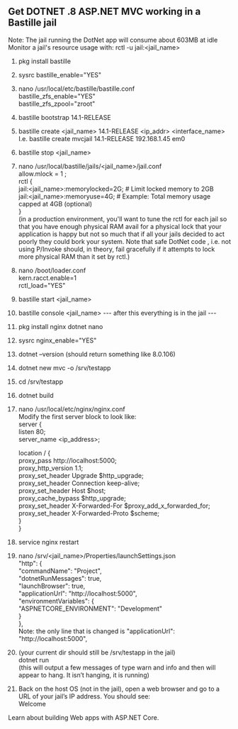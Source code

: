 ## Get DOTNET .8 ASP.NET MVC working in a Bastille jail
Note:  The jail running the DotNet app will consume about 603MB at idle  
Monitor a jail's resource usage with: rctl -u jail:<jail_name>  
  
1. pkg  install bastille  
2. sysrc bastille_enable="YES"  
3. nano /usr/local/etc/bastille/bastille.conf  
bastille_zfs_enable="YES"                                                 
bastille_zfs_zpool="zroot"                                                  
4. bastille bootstrap 14.1-RELEASE  
5. bastille create <jail_name> 14.1-RELEASE <ip_addr> <interface_name>  
I.e. bastille create mvcjail 14.1-RELEASE 192.168.1.45 em0  
6. bastille stop <jail_name>  
7. nano /usr/local/bastille/jails/<jail_name>/jail.conf  
allow.mlock = 1 ;  
rctl {  
    jail:<jail_name>:memorylocked=2G;  # Limit locked memory to 2GB  
    jail:<jail_name>:memoryuse=4G;     # Example: Total memory usage capped at 4GB (optional)  
    }  
(in a production environment, you'll want to tune the rctl for each jail so that you have enough physical RAM avail for a physical lock that your application is happy but not so much that if all your jails decided to act poorly they could bork your system.  Note that safe DotNet code , i.e. not using P/Invoke should, in theory, fail gracefully if it attempts to lock more physical RAM than it set by rctl.)  
8. nano /boot/loader.conf  
   kern.racct.enable=1  
   rctl_load="YES"  
9. bastille start <jail_name>  
10. bastille console <jail_name>
--- after this everything is in the jail ---
11. pkg install nginx dotnet nano
12. sysrc nginx_enable="YES"
13. dotnet –version  (should return something like 8.0.106)
14. dotnet new mvc -o /srv/testapp
15. cd /srv/testapp
16. dotnet build
17. nano /usr/local/etc/nginx/nginx.conf     
Modify the first server block to look like:  
server {  
    listen 80;  
    server_name <ip_address>;  

    location / {  
        proxy_pass         http://localhost:5000;  
        proxy_http_version 1.1;  
        proxy_set_header   Upgrade $http_upgrade;  
        proxy_set_header   Connection keep-alive;  
        proxy_set_header   Host $host;  
        proxy_cache_bypass $http_upgrade;  
        proxy_set_header   X-Forwarded-For $proxy_add_x_forwarded_for;  
        proxy_set_header   X-Forwarded-Proto $scheme;  
    }  
}  
18. service nginx restart    
19. nano /srv/<jail_name>/Properties/launchSettings.json  
    "http": {  
      "commandName": "Project",  
      "dotnetRunMessages": true,  
      "launchBrowser": true,  
      "applicationUrl": "http://localhost:5000",  
      "environmentVariables": {  
        "ASPNETCORE_ENVIRONMENT": "Development"  
      }  
    },  
Note: the only line that is changed is "applicationUrl": "http://localhost:5000",  
20. (your current dir should still be /srv/testapp in the jail)  
dotnet run  
(this will output a few messages of type warn and info and then will appear to hang. It isn’t hanging, it is running)  
21. Back on the host OS (not in the jail), open a web browser and go to a URL of your jail’s IP address.  You should see:   
Welcome  
  
Learn about building Web apps with ASP.NET Core.  




